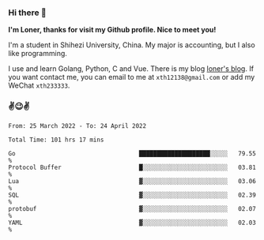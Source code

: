 ### Hi there 👋️

**I'm Loner, thanks for visit my Github profile. Nice to meet you!**

I'm a student in Shihezi University, China. My major is accounting, but I also like programming.

I use and learn Golang, Python, C and Vue. There is my blog [loner's blog](https://www.loner1024.top).  If you want contact me, you can email to me at `xth12138@gmail.com` or add my WeChat `xth233333`.

### ✌️😉✌️

<!--START_SECTION:waka-->

```text
From: 25 March 2022 - To: 24 April 2022

Total Time: 101 hrs 17 mins

Go                                   ████████████████████░░░░░   79.55 %
Protocol Buffer                      █░░░░░░░░░░░░░░░░░░░░░░░░   03.81 %
Lua                                  ▓░░░░░░░░░░░░░░░░░░░░░░░░   03.06 %
SQL                                  ▓░░░░░░░░░░░░░░░░░░░░░░░░   02.39 %
protobuf                             ▓░░░░░░░░░░░░░░░░░░░░░░░░   02.07 %
YAML                                 ▓░░░░░░░░░░░░░░░░░░░░░░░░   02.03 %
```

<!--END_SECTION:waka-->



